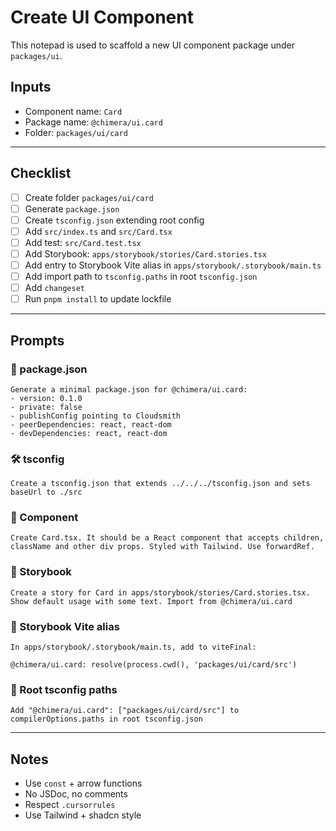 # Create UI Component

This notepad is used to scaffold a new UI component package under `packages/ui`.

## Inputs

- Component name: `Card`
- Package name: `@chimera/ui.card`
- Folder: `packages/ui/card`

---

## Checklist

- [ ] Create folder `packages/ui/card`
- [ ] Generate `package.json`
- [ ] Create `tsconfig.json` extending root config
- [ ] Add `src/index.ts` and `src/Card.tsx`
- [ ] Add test: `src/Card.test.tsx`
- [ ] Add Storybook: `apps/storybook/stories/Card.stories.tsx`
- [ ] Add entry to Storybook Vite alias in `apps/storybook/.storybook/main.ts`
- [ ] Add import path to `tsconfig.paths` in root `tsconfig.json`
- [ ] Add `changeset`
- [ ] Run `pnpm install` to update lockfile

---

## Prompts

### 📆 package.json

```
Generate a minimal package.json for @chimera/ui.card:
- version: 0.1.0
- private: false
- publishConfig pointing to Cloudsmith
- peerDependencies: react, react-dom
- devDependencies: react, react-dom
```

### 🛠 tsconfig

```
Create a tsconfig.json that extends ../../../tsconfig.json and sets baseUrl to ./src
```

### 🧱 Component

```
Create Card.tsx. It should be a React component that accepts children, className and other div props. Styled with Tailwind. Use forwardRef.
```

### 📖 Storybook

```
Create a story for Card in apps/storybook/stories/Card.stories.tsx. Show default usage with some text. Import from @chimera/ui.card
```

### 🧹 Storybook Vite alias

```
In apps/storybook/.storybook/main.ts, add to viteFinal:

@chimera/ui.card: resolve(process.cwd(), 'packages/ui/card/src')
```

### 🔧 Root tsconfig paths

```
Add "@chimera/ui.card": ["packages/ui/card/src"] to compilerOptions.paths in root tsconfig.json
```

---

## Notes

- Use `const` + arrow functions
- No JSDoc, no comments
- Respect `.cursorrules`
- Use Tailwind + shadcn style

